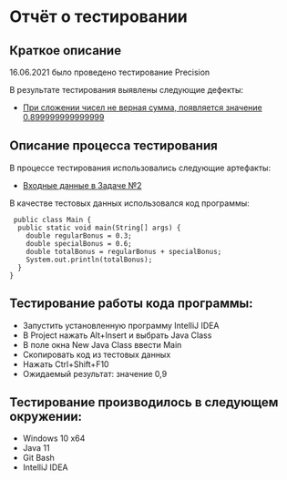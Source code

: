 # Отчёт о тестировании 
## Краткое описание
16.06.2021 было проведено тестирование Precision

В результате тестирования выявлены следующие дефекты:
 * [При сложении чисел не верная сумма, появляется значение 0.899999999999999](https://github.com/BorisKolbenkov/hwjava2-remote/issues/1)

## Описание процесса тестирования
В процессе тестирования использовались следующие артефакты:
* [Входные данные в Задаче №2](https://github.com/netology-code/javaqa-homeworks/tree/master/programming#задача-2---precision)

В качестве тестовых данных использовался код программы: 
```
 public class Main {
  public static void main(String[] args) {
    double regularBonus = 0.3;
    double specialBonus = 0.6;
    double totalBonus = regularBonus + specialBonus;
    System.out.println(totalBonus);
  }
}
```

## Тестирование работы кода программы:

 * Запустить установленную программу IntelliJ IDEA
* В Project нажать Alt+Insert и выбрать Java Class
 * В поле окна New Java Class ввести Main
 * Скопировать код из тестовых данных
* Нажать Ctrl+Shift+F10
* Ожидаемый результат: значение 0,9


## Тестирование производилось в следующем окружении:
* Windows 10 x64
* Java 11
* Git Bash 
* IntelliJ IDEA  